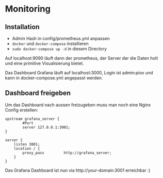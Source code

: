 # Monitoring

## Installation

  - Admin Hash in config/prometheus.yml anpassen
  - `docker` und `docker-compose` installieren
  - `sudo docker-compose up -d` in diesem Directory

Auf localhost:9090 läuft dann der prometheus, der Server der die Daten holt und eine primitive Visualisierung bietet.

Das Dashboard Grafana läuft auf localhost:3000, Login ist admin:piox und kann in docker-compose.yml angepasst werden.

## Dashboard freigeben

Um das Dashboard nach aussen freizugeben muss man noch eine Nginx Config erstellen:

    upstream grafana_server {
            #Port
            server 127.0.0.1:3001;
    }

    server {
        listen 3001;
        location / {
            proxy_pass         http://grafana_server;
        }
    }

Das Grafana Dashboard ist nun via http://your-domain:3001 erreichbar :)
